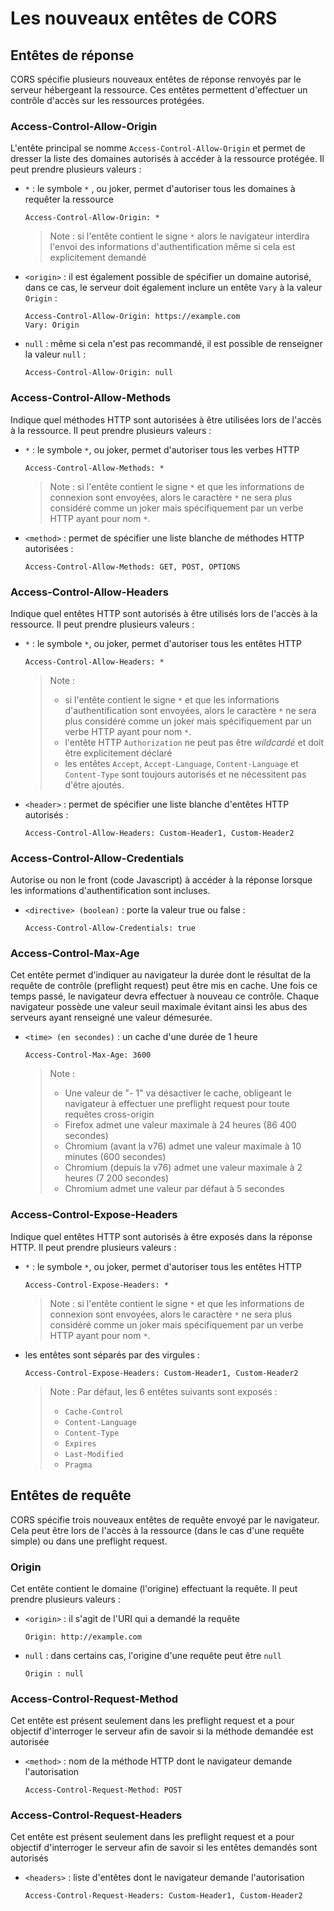 # Les nouveaux entêtes de CORS

## Entêtes de réponse

CORS spécifie plusieurs nouveaux entêtes de réponse renvoyés par le serveur hébergeant la ressource. Ces entêtes permettent d'effectuer un contrôle d'accès sur les ressources protégées.

### Access-Control-Allow-Origin

L'entête principal se nomme `Access-Control-Allow-Origin` et permet de dresser la liste des domaines autorisés à accéder à la ressource protégée. Il peut prendre plusieurs valeurs :

* `*` : le symbole  `*` , ou joker, permet d'autoriser tous les domaines à requêter la ressource

  ```text
  Access-Control-Allow-Origin: *
  ```

  > Note : si l'entête contient le signe `*` alors le navigateur interdira l'envoi des informations d'authentification même si cela est explicitement demandé

* `<origin>` : il est également possible de spécifier un domaine autorisé, dans ce cas, le serveur doit également inclure un entête `Vary` à la valeur `Origin` :

  ```text
  Access-Control-Allow-Origin: https://example.com
  Vary: Origin
  ```

* `null` : même si cela n'est pas recommandé, il est possible de renseigner la valeur `null` :

  ```text
  Access-Control-Allow-Origin: null
  ```

### Access-Control-Allow-Methods

Indique quel méthodes HTTP sont autorisées à être utilisées lors de l'accès à la ressource. Il peut prendre plusieurs valeurs :

* `*` : le symbole `*`, ou joker, permet d'autoriser tous les verbes HTTP

  ```text
  Access-Control-Allow-Methods: *
  ```

  > Note : si l'entête contient le signe `*` et que les informations de connexion sont envoyées, alors le caractère `*` ne sera plus considéré comme un joker mais spécifiquement par un verbe HTTP ayant pour nom `*`.

* `<method>` : permet de spécifier une liste blanche de méthodes HTTP autorisées :

  ```text
  Access-Control-Allow-Methods: GET, POST, OPTIONS
  ```

### Access-Control-Allow-Headers

Indique quel entêtes HTTP sont autorisés à être utilisés lors de l'accès à la ressource. Il peut prendre plusieurs valeurs :

* `*` : le symbole `*`, ou joker, permet d'autoriser tous les entêtes HTTP

  ```text
  Access-Control-Allow-Headers: *
  ```

  > Note :
  >
  > * si l'entête contient le signe `*` et que les informations d'authentification sont envoyées, alors le caractère `*` ne sera plus considéré comme un joker mais spécifiquement par un verbe HTTP ayant pour nom `*`.
  > * l'entête HTTP `Authorization` ne peut pas être _wildcardé_ et doit être explicitement déclaré
  > * les entêtes `Accept`, `Accept-Language`, `Content-Language` et `Content-Type` sont toujours autorisés et ne nécessitent pas d'être ajoutés.

* `<header>` : permet de spécifier une liste blanche d'entêtes HTTP autorisés :

  ```text
  Access-Control-Allow-Headers: Custom-Header1, Custom-Header2
  ```

### Access-Control-Allow-Credentials

Autorise ou non le front \(code Javascript\) à accéder à la réponse lorsque les informations d'authentification sont incluses.

* `<directive> (boolean)` : porte la valeur true ou false :

  ```text
  Access-Control-Allow-Credentials: true
  ```

### Access-Control-Max-Age

Cet entête permet d'indiquer au navigateur la durée dont le résultat de la requête de contrôle \(preflight request\) peut être mis en cache. Une fois ce temps passé, le navigateur devra effectuer à nouveau ce contrôle. Chaque navigateur possède une valeur seuil maximale évitant ainsi les abus des serveurs ayant renseigné une valeur démesurée.

* `<time> (en secondes)` : un cache d'une durée de 1 heure

  ```text
  Access-Control-Max-Age: 3600
  ```

  > Note :
  >
  > * Une valeur de  "- 1" va désactiver le cache, obligeant le navigateur à effectuer une preflight request pour toute requêtes cross-origin
  > * Firefox admet une valeur maximale à 24 heures \(86 400 secondes\)
  > * Chromium \(avant la v76\) admet une valeur maximale à 10 minutes \(600 secondes\)
  > * Chromium \(depuis la v76\) admet une valeur maximale à 2 heures \(7 200 secondes\)
  > * Chromium admet une valeur par défaut à 5 secondes

### Access-Control-Expose-Headers

Indique quel entêtes HTTP sont autorisés à être exposés dans la réponse HTTP. Il peut prendre plusieurs valeurs :

* `*` : le symbole `*`, ou joker, permet d'autoriser tous les entêtes HTTP

  ```text
  Access-Control-Expose-Headers: *
  ```

  > Note : si l'entête contient le signe `*` et que les informations de connexion sont envoyées, alors le caractère `*` ne sera plus considéré comme un joker mais spécifiquement par un verbe HTTP ayant pour nom `*`.

* les entêtes sont séparés par des virgules :

  ```text
  Access-Control-Expose-Headers: Custom-Header1, Custom-Header2
  ```

  > Note : Par défaut, les 6 entêtes suivants sont exposés :
  >
  > * `Cache-Control`
  > * `Content-Language`
  > * `Content-Type`
  > * `Expires`
  > * `Last-Modified`
  > * `Pragma`

## Entêtes de requête

CORS spécifie trois nouveaux entêtes de requête envoyé par le navigateur. Cela peut être lors de l'accès à la ressource \(dans le cas d'une requête simple\) ou dans une preflight request.

### Origin

Cet entête contient le domaine \(l'origine\) effectuant la requête. Il peut prendre plusieurs valeurs :

* `<origin>` : il s'agit de l'URI qui a demandé la requête

  ```text
  Origin: http://example.com
  ```

* `null` : dans certains cas, l'origine d'une requête peut être `null`

  ```text
  Origin : null
  ```

### Access-Control-Request-Method

Cet entête est présent seulement dans les preflight request et a pour objectif d'interroger le serveur afin de savoir si la méthode demandée est autorisée

* `<method>` : nom de la méthode HTTP dont le navigateur demande l'autorisation

  ```text
  Access-Control-Request-Method: POST
  ```

### Access-Control-Request-Headers

Cet entête est présent seulement dans les preflight request et a pour objectif d'interroger le serveur afin de savoir si les entêtes demandés sont autorisés

* `<headers>` : liste d'entêtes dont le navigateur demande l'autorisation

  ```text
  Access-Control-Request-Headers: Custom-Header1, Custom-Header2
  ```


